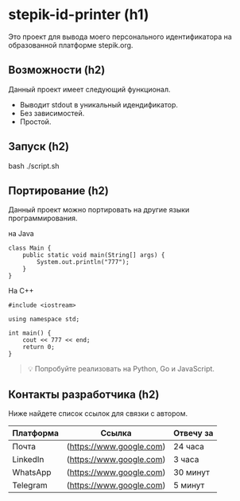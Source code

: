 # stepik-id-printer (h1)
Это проект для вывода моего персонального идентификатора на образованной платформе stepik.org.

## Возможности (h2)
Данный проект имеет следующий функционал.

* Выводит stdout в уникальный идендификатор.
* Без зависимостей.
* Простой.

## Запуск (h2)
bash ./script.sh

## Портирование (h2)
Данный проект можно портировать на другие языки программирования.

на Java
 ```
 class Main {
     public static void main(String[] args) {
         System.out.println("777");
     }
 }
```
На С++
```
#include <iostream>

using namespace std;

int main() {
    cout << 777 << end;
    return 0;
}
```
> :bulb: Попробуйте реализовать на Python, Go и JavaScript.

## Контакты разработчика (h2)
Ниже найдете список ссылок для связки с автором.

| Платформа | Ссылка                   | Отвечу за |
| --------- |--------------------------| ----------|
| Почта     | (https://www.google.com) | 24 часа   |
| LinkedIn  | (https://www.google.com) | 3 часа    |
| WhatsApp  | (https://www.google.com) | 30 минут  |
| Telegram  | (https://www.google.com) | 5 минут   |
